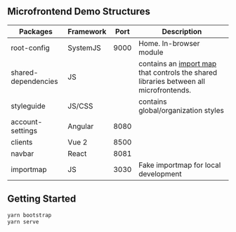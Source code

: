 ## Microfrontend Demo Structures

| **Packages**        | **Framework** | Port | **Description**                                                                                                               |
|---------------------|---------------|------|-------------------------------------------------------------------------------------------------------------------------------|
| root-config         | SystemJS      | 9000 | Home. In-browser module                                                                                                       |
| shared-dependencies | JS            |      | contains an [import map](https://github.com/WICG/import-maps/) that controls the shared libraries between all microfrontends. |
| styleguide          | JS/CSS        |      | contains global/organization styles                                                                                           |
| account-settings    | Angular       | 8080 |                                                                                                                               |
| clients             | Vue 2         | 8500 |                                                                                                                               |
| navbar              | React         | 8081 |
| importmap           | JS            | 3030 | Fake importmap for local development                                                                                          |


## Getting Started

```sh
yarn bootstrap
yarn serve
```